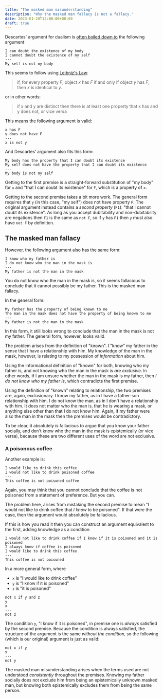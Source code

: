 ```yaml
---
title: "The masked man misunderstanding"
description: "Why the masked man fallacy is not a fallacy."
date: 2023-01-20T12:00:00+00:00
draft: true
---
```


Descartes' argument for dualism is [often boiled down to](https://www.jstor.org/stable/2253091) the following argument

```
I can doubt the existence of my body
I cannot doubt the existence of my self
---
My self is not my body
```

This seems to follow using [Leibniz's Law](https://plato.stanford.edu/entries/identity-indiscernible/):

> if, for every property _F_, object _x_ has _F_ if and only if object _y_ has _F_, then _x_ is identical to _y_.

or in other words:

> if x and y are distinct then there is at least one property that x has and y does not, or vice versa

This means the following argument is valid:

```
x has F
y does not have F
---
x is not y
```

And Descartes' argument also fits this form:

```
My body has the property that I can doubt its existence
My self does not have the property that I can doubt its existence
---
My body is not my self
```

Getting to the first premise is a straight-forward substitution of "my body" for `x` and "that I can doubt its existence" for `F`, which is a property of `x`.

Getting to the second premise takes a bit more work. The general form requires that `y` (in this case, "my self") does not have property `F`. The original argument instead contains a _second property_ (`F1`): "that I cannot doubt its existence". As long as you accept dubitability and non-dubitability are negations then `F1` is the same as `not F`, so if `y` has `F1` then `y` must also have `not F` by definition.

## The masked man fallacy

However, the following argument also has the same form:

```
I know who my father is
I do not know who the man in the mask is
---
My father is not the man in the mask
```

You do not know who the man in the mask is, so it seems fallacious to conclude that it cannot possibly be my father. This is the masked man fallacy.

In the general form:

```
My father has the property of being known to me
The man in the mask does not have the property of being known to me
---
My father is not the man in the mask
```

In this form, it still looks wrong to conclude that the man in the mask is not my father. The general form, however, looks valid.

The problem arises from the definition of "known". I "know" my father in the sense that I have a relationship with him. My knowledge of the man in the mask, however, is relating to my possession of _information_ about him.

Using the informational definition of "known" for both, knowing who my father is, and not knowing who the man in the mask is _are exclusive_. In other words, if I am unsure whether the man in the mask is my father, then _I do not know who my father is_, which contradicts the first premise.

Using the definition of "known" relating to relationship, the two premises are, again, exclusionary. I know my father, as in I have a father-son relationship with him. I do not know the man, as in I don't have a relationship with him. It does not matter who the man is, that he is wearing a mask, or anything else other than that I do not know him. Again, if my father were also the man in the mask then the premises would be contradictory.

To be clear, it absolutely _is_ fallacious to argue that you know your father socially, and don't know who the man in the mask is epistemically (or vice versa), because these are two different uses of the word are not exclusive.

### A poisonous coffee

Another example is:

```
I would like to drink this coffee
I would not like to drink poisoned coffee
---
This coffee is not poisoned coffee
```

Again, you may think that you cannot conclude that the coffee is not poisoned from a statement of preference. But you can.

The problem here, arises from mistaking the second premise to mean "I would not like to drink coffee that _I know_ to be poisoned". If that were the case, then the argument would absolutely be fallacious.

If this is how you read it then you can construct an argument equivalent to the first, adding knowledge as a condition:

```
I would not like to drink coffee if I know if it is poisoned and it is poisoned
I always know if coffee is poisoned
I would like to drink this coffee
---
This coffee is not poisoned
```

In a more general form, where

- `x` is "I would like to drink coffee"
- `y` is "I know if it is poisoned"
- `z` is "it is poisoned"

```
not x if y and z
y
x
---
not z
```

The condition `y`, "I know if it is poisoned", in premise one is _always_ satisfied by the second premise. Because the condition is always satisfied, the structure of the argument is the same _without the condition_, so the following (which is our original) argument is just as valid:

```
not x if y
x
---
not y
```

The masked man misunderstanding arises when the terms used are not understood _consistently_ throughout the premises. Knowing my father socially does not exclude him from being an epistemically unknown masked man, but knowing both epistemically excludes them from being the same person.
